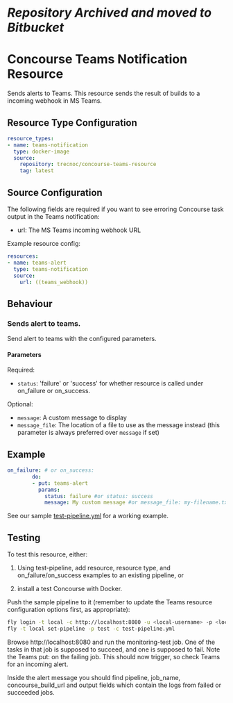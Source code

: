 *Repository Archived and moved to Bitbucket*
==================

Concourse Teams Notification Resource
==================

Sends alerts to Teams.
This resource sends the result of builds to a incoming webhook in MS Teams.

Resource Type Configuration
---------------------------

```yml
resource_types:
- name: teams-notification
  type: docker-image
  source:
    repository: trecnoc/concourse-teams-resource
    tag: latest
```

Source Configuration
--------------------

The following fields are required if you want to see erroring Concourse task output in the Teams notification:

- url: The MS Teams incoming webhook URL

Example resource config:

```yml
resources:
- name: teams-alert
  type: teams-notification
  source:
    url: ((teams_webhook))
```

Behaviour
--------

### Sends alert to teams.

Send alert to teams with the configured parameters.

#### Parameters

Required:

- `status`: 'failure' or 'success' for whether resource is called under on_failure or on_success.

Optional:

- `message`: A custom message to display
- `message_file`: The location of a file to use as the message instead (this parameter is always preferred over `message` if set)

Example
-------

```yml
on_failure: # or on_success:
        do:
        - put: teams-alert
          params:
            status: failure #or status: success
            message: My custom message #or message_file: my-filename.txt
```

See our sample [test-pipeline.yml](test-pipeline.yml) for a working example.

Testing
-------

To test this resource, either:

1. Using test-pipeline, add resource, resource type, and on_failure/on_success examples to an existing pipeline, or

2. install a test Concourse with Docker.

Push the sample pipeline to it (remember to update the Teams resource configuration options first, as appropriate):

``` sh
fly login -t local -c http://localhost:8080 -u <local-username> -p <local-password>
fly -t local set-pipeline -p test -c test-pipeline.yml
```

Browse http://localhost:8080 and run the monitoring-test job. One of the tasks in that job is supposed to succeed, and one is supposed to fail. Note the Teams put: on the failing job. This should now trigger, so check Teams for an incoming alert.

Inside the alert message you should find pipeline, job_name, concourse_build_url and output fields which contain the logs from failed or succeeded jobs.
